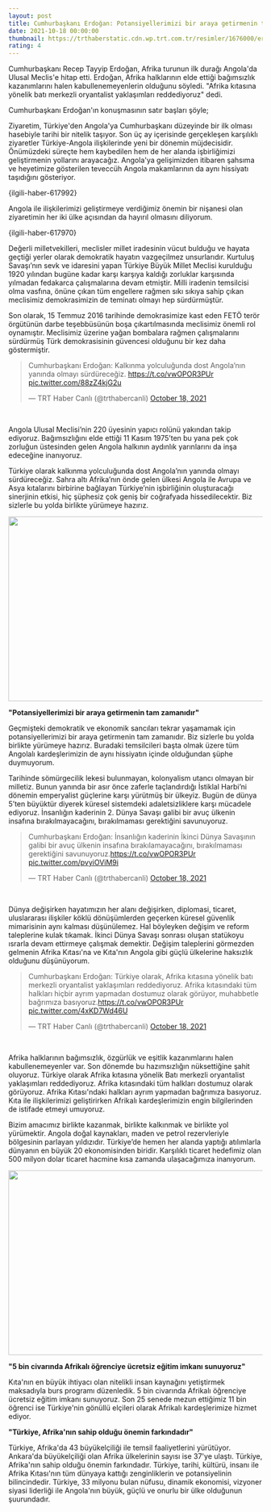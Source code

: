 ```yaml
--- 
layout: post
title: Cumhurbaşkanı Erdoğan: Potansiyellerimizi bir araya getirmenin tam zamanıdır
date: 2021-10-18 00:00:00
thumbnail: https://trthaberstatic.cdn.wp.trt.com.tr/resimler/1676000/erdogan-aa-1676858.jpg
rating: 4
---
```

<p>
	Cumhurbaşkanı Recep Tayyip Erdoğan, Afrika turunun ilk durağı Angola'da Ulusal Meclis'e hitap etti. Erdoğan, Afrika halklarının elde ettiği bağımsızlık kazanımlarını halen kabullenemeyenlerin olduğunu söyledi. "Afrika kıtasına yönelik batı merkezli oryantalist yaklaşımları reddediyoruz" dedi.</p>
<p>
	Cumhurbaşkanı Erdoğan'ın konuşmasının satır başları şöyle;</p>
<p>
	Ziyaretim, Türkiye'den Angola'ya Cumhurbaşkanı düzeyinde bir ilk olması hasebiyle tarihi bir nitelik taşıyor. Son üç ay içerisinde gerçekleşen karşılıklı ziyaretler Türkiye-Angola ilişkilerinde yeni bir dönemin müjdecisidir. Önümüzdeki süreçte hem kaybedilen hem de her alanda işbirliğimizi geliştirmenin yollarını arayacağız. Angola'ya gelişimizden itibaren şahsıma ve heyetimize gösterilen teveccüh Angola makamlarının da aynı hissiyatı taşıdığını gösteriyor.</p>
<p>
	{ilgili-haber-617992}</p>
<p>
	Angola ile ilişkilerimizi geliştirmeye verdiğimiz önemin bir nişanesi olan ziyaretimin her iki ülke açısından da hayırıl olmasını diliyorum.</p>
<p>
	{ilgili-haber-617970}</p>
<p>
	Değerli milletvekilleri, meclisler millet iradesinin vücut bulduğu ve hayata geçtiği yerler olarak demokratik hayatın vazgeçilmez unsurlarıdır. Kurtuluş Savaşı’nın sevk ve idaresini yapan Türkiye Büyük Millet Meclisi kurulduğu 1920 yılından bugüne kadar karşı karşıya kaldığı zorluklar karşısında yılmadan fedakarca çalışmalarına devam etmiştir. Milli iradenin temsilcisi olma vasfına, önüne çıkan tüm engellere rağmen sıkı sıkıya sahip çıkan meclisimiz demokrasimizin de teminatı olmayı hep sürdürmüştür.</p>
<p>
	Son olarak, 15 Temmuz 2016 tarihinde demokrasimize kast eden FETÖ terör örgütünün darbe teşebbüsünün boşa çıkartılmasında meclisimiz önemli rol oynamıştır. Meclisimiz üzerine yağan bombalara rağmen çalışmalarını sürdürmüş Türk demokrasisinin güvencesi olduğunu bir kez daha göstermiştir.</p>
<blockquote class="twitter-tweet">
	<p dir="ltr" lang="tr">
		Cumhurbaşkanı Erdoğan: Kalkınma yolculuğunda dost Angola’nın yanında olmayı sürdüreceğiz. <a href="https://t.co/vwOPOR3PUr">https://t.co/vwOPOR3PUr</a> <a href="https://t.co/88zZ4kjG2u">pic.twitter.com/88zZ4kjG2u</a></p>
	— TRT Haber Canlı (@trthabercanli) <a href="https://twitter.com/trthabercanli/status/1450098121317433356?ref_src=twsrc%5Etfw">October 18, 2021</a></blockquote>
<script async src="https://platform.twitter.com/widgets.js" charset="utf-8"></script><p>
	 </p>
<p>
	Angola Ulusal Meclisi’nin 220 üyesinin yapıcı rolünü yakından takip ediyoruz. Bağımsızlığını elde ettiği 11 Kasım 1975’ten bu yana pek çok zorluğun üstesinden gelen Angola halkının aydınlık yarınlarını da inşa edeceğine inanıyoruz.</p>
<p>
	Türkiye olarak kalkınma yolculuğunda dost Angola’nın yanında olmayı sürdüreceğiz. Sahra altı Afrika’nın önde gelen ülkesi Angola ile Avrupa ve Asya kıtalarını birbirine bağlayan Türkiye’nin işbirliğinin oluşturacağı sinerjinin etkisi, hiç şüphesiz çok geniş bir coğrafyada hissedilecektir. Biz sizlerle bu yolda birlikte yürümeye hazırız.</p>
<p>
	<img alt="" src="dosyalar/images/aa_picture_20211018_25868564.jpg" style="width: 650px; height: 366px;" /></p>
<p>
	<strong>"Potansiyellerimizi bir araya getirmenin tam zamanıdır"</strong></p>
<p>
	Geçmişteki demokratik ve ekonomik sancıları tekrar yaşamamak için potansiyellerimizi bir araya getirmenin tam zamanıdır. Biz sizlerle bu yolda birlikte yürümeye hazırız. Buradaki temsilcileri başta olmak üzere tüm Angolalı kardeşlerimizin de aynı hissiyatın içinde olduğundan şüphe duymuyorum.</p>
<p>
	Tarihinde sömürgecilik lekesi bulunmayan, kolonyalism utancı olmayan bir milletiz. Bunun yanında bir asır önce zaferle taçlandırdığı İstiklal Harbi’ni dönemin emperyalist güçlerine karşı yürütmüş bir ülkeyiz. Bugün de dünya 5’ten büyüktür diyerek küresel sistemdeki adaletsizliklere karşı mücadele ediyoruz. İnsanlığın kaderinin 2. Dünya Savaşı galibi bir avuç ülkenin insafına bırakılmayacağını, bırakılmaması gerektiğini savunuyoruz.</p>
<blockquote class="twitter-tweet">
	<p dir="ltr" lang="tr">
		Cumhurbaşkanı Erdoğan: İnsanlığın kaderinin İkinci Dünya Savaşının galibi bir avuç ülkenin insafına bırakılamayacağını, bırakılmaması gerektiğini savunuyoruz.<a href="https://t.co/vwOPOR3PUr">https://t.co/vwOPOR3PUr</a> <a href="https://t.co/pvyiOViM9i">pic.twitter.com/pvyiOViM9i</a></p>
	— TRT Haber Canlı (@trthabercanli) <a href="https://twitter.com/trthabercanli/status/1450098841622040581?ref_src=twsrc%5Etfw">October 18, 2021</a></blockquote>
<script async src="https://platform.twitter.com/widgets.js" charset="utf-8"></script><p>
	 </p>
<p>
	Dünya değişirken hayatımızın her alanı değişirken, diplomasi, ticaret, uluslararası ilişkiler köklü dönüşümlerden geçerken küresel güvenlik mimarisinin aynı kalması düşünülemez. Hal böyleyken değişim ve reform taleplerine kulak tıkamak. İkinci Dünya Savaşı sonrası oluşan statükoyu ısrarla devam ettirmeye çalışmak demektir. Değişim taleplerini görmezden gelmenin Afrika Kıtası'na ve Kıta'nın Angola gibi güçlü ülkelerine haksızlık olduğunu düşünüyorum.</p>
<blockquote class="twitter-tweet">
	<p dir="ltr" lang="tr">
		Cumhurbaşkanı Erdoğan: Türkiye olarak, Afrika kıtasına yönelik batı merkezli oryantalist yaklaşımları reddediyoruz. Afrika kıtasındaki tüm halkları hiçbir ayrım yapmadan dostumuz olarak görüyor, muhabbetle bağrımıza basıyoruz.<a href="https://t.co/vwOPOR3PUr">https://t.co/vwOPOR3PUr</a> <a href="https://t.co/4xKD7Wd46U">pic.twitter.com/4xKD7Wd46U</a></p>
	— TRT Haber Canlı (@trthabercanli) <a href="https://twitter.com/trthabercanli/status/1450099648023105542?ref_src=twsrc%5Etfw">October 18, 2021</a></blockquote>
<script async src="https://platform.twitter.com/widgets.js" charset="utf-8"></script><p>
	 </p>
<p>
	Afrika halklarının bağımsızlık, özgürlük ve eşitlik kazanımlarını halen kabullenemeyenler var. Son dönemde bu hazımsızlığın nüksettiğine şahit oluyoruz. Türkiye olarak Afrika kıtasına yönelik Batı merkezli oryantalist yaklaşımları reddediyoruz. Afrika kıtasındaki tüm halkları dostumuz olarak görüyoruz. Afrika Kıtası'ndaki halkları ayrım yapmadan bağrımıza basıyoruz. Kıta ile ilişkilerimizi geliştirirken Afrikalı kardeşlerimizin engin bilgilerinden de istifade etmeyi umuyoruz.</p>
<p>
	Bizim amacımız birlikte kazanmak, birlikte kalkınmak ve birlikte yol yürümektir. Angola doğal kaynakları, maden ve petrol rezervleriyle bölgesinin parlayan yıldızıdır. Türkiye’de hemen her alanda yaptığı atılımlarla dünyanın en büyük 20 ekonomisinden biridir. Karşılıklı ticaret hedefimiz olan 500 milyon dolar ticaret hacmine kısa zamanda ulaşacağımıza inanıyorum.</p>
<p>
	<img alt="" src="dosyalar/images/aa_picture_20211018_25868566.jpg" style="width: 650px; height: 366px;" /></p>
<p>
	<strong>"5 bin civarında Afrikalı öğrenciye ücretsiz eğitim imkanı sunuyoruz"</strong></p>
<p>
	Kıta'nın en büyük ihtiyacı olan nitelikli insan kaynağını yetiştirmek maksadıyla burs programı düzenledik. 5 bin civarında Afrikalı öğrenciye ücretsiz eğitim imkanı sunuyoruz. Son 25 senede mezun ettiğimiz 11 bin öğrenci ise Türkiye'nin gönüllü elçileri olarak Afrikalı kardeşlerimize hizmet ediyor.</p>
<p>
	<strong>"Türkiye, Afrika'nın sahip olduğu önemin farkındadır"</strong></p>
<p>
	Türkiye, Afrika'da 43 büyükelçiliği ile temsil faaliyetlerini yürütüyor. Ankara'da büyükelçiliği olan Afrika ülkelerinin sayısı ise 37'ye ulaştı. Türkiye, Afrika'nın sahip olduğu önemin farkındadır. Türkiye, tarihi, kültürü, insanı ile Afrika Kıtası'nın tüm dünyaya kattığı zenginliklerin ve potansiyelinin bilincindedir. Türkiye, 33 milyonu bulan nüfusu, dinamik ekonomisi, vizyoner siyasi liderliği ile Angola'nın büyük, güçlü ve onurlu bir ülke olduğunun şuurundadır.</p>

